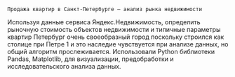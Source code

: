 	Продажа квартир в Санкт-Петербурге — анализ рынка недвижимости
Используя данные сервиса Яндекс.Недвижимость, определить рыночную стоимость объектов недвижимости и типичные параметры квартир
Петербург очень своеобразный город поскольку строился как столице при Петре 1 и это наследие чувствуется при анализе данных, но общий алгоритм прослеживается. Использовали Python библиотеки Pandas, Matplotlib, для визуализации, предобработки и исследовательского анализа данных.
